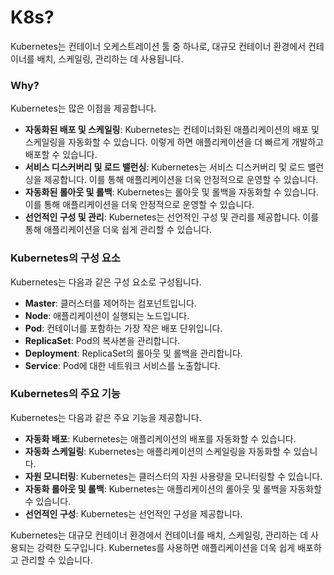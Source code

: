 # K8s?

Kubernetes는 컨테이너 오케스트레이션 툴 중 하나로, 대규모 컨테이너 환경에서 컨테이너를 배치, 스케일링, 관리하는 데 사용됩니다.

### Why?

Kubernetes는 많은 이점을 제공합니다.&#x20;

* **자동화된 배포 및 스케일링**: Kubernetes는 컨테이너화된 애플리케이션의 배포 및 스케일링을 자동화할 수 있습니다. 이렇게 하면 애플리케이션을 더 빠르게 개발하고 배포할 수 있습니다.
* **서비스 디스커버리 및 로드 밸런싱**: Kubernetes는 서비스 디스커버리 및 로드 밸런싱을 제공합니다. 이를 통해 애플리케이션을 더욱 안정적으로 운영할 수 있습니다.
* **자동화된 롤아웃 및 롤백**: Kubernetes는 롤아웃 및 롤백을 자동화할 수 있습니다. 이를 통해 애플리케이션을 더욱 안정적으로 운영할 수 있습니다.
* **선언적인 구성 및 관리**: Kubernetes는 선언적인 구성 및 관리를 제공합니다. 이를 통해 애플리케이션을 더욱 쉽게 관리할 수 있습니다.

### Kubernetes의 구성 요소

Kubernetes는 다음과 같은 구성 요소로 구성됩니다.

* **Master**: 클러스터를 제어하는 컴포넌트입니다.
* **Node**: 애플리케이션이 실행되는 노드입니다.
* **Pod**: 컨테이너를 포함하는 가장 작은 배포 단위입니다.
* **ReplicaSet**: Pod의 복사본을 관리합니다.
* **Deployment**: ReplicaSet의 롤아웃 및 롤백을 관리합니다.
* **Service**: Pod에 대한 네트워크 서비스를 노출합니다.

### Kubernetes의 주요 기능

Kubernetes는 다음과 같은 주요 기능을 제공합니다.

* **자동화 배포**: Kubernetes는 애플리케이션의 배포를 자동화할 수 있습니다.
* **자동화 스케일링**: Kubernetes는 애플리케이션의 스케일링을 자동화할 수 있습니다.
* **자원 모니터링**: Kubernetes는 클러스터의 자원 사용량을 모니터링할 수 있습니다.
* **자동화 롤아웃 및 롤백**: Kubernetes는 애플리케이션의 롤아웃 및 롤백을 자동화할 수 있습니다.
* **선언적인 구성**: Kubernetes는 선언적인 구성을 제공합니다.

Kubernetes는 대규모 컨테이너 환경에서 컨테이너를 배치, 스케일링, 관리하는 데 사용되는 강력한 도구입니다. Kubernetes를 사용하면 애플리케이션을 더욱 쉽게 배포하고 관리할 수 있습니다.

